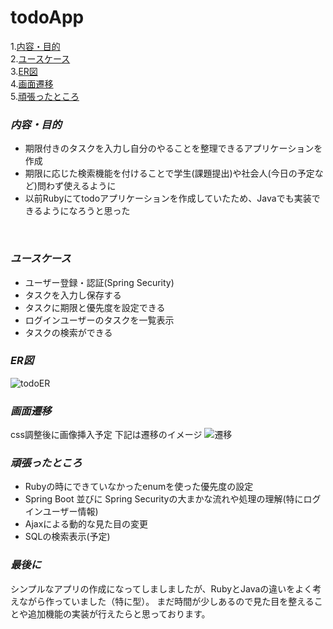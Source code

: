 # **todoApp**

1.[内容・目的](#内容・目的)  
2.[ユースケース](#ユースケース)  
3.[ER図](#ER図)  
4.[画面遷移](#画面遷移)  
5.[頑張ったところ](#頑張ったところ)  

### *内容・目的*

* 期限付きのタスクを入力し自分のやることを整理できるアプリケーションを作成
* 期限に応じた検索機能を付けることで学生(課題提出)や社会人(今日の予定など)問わず使えるように
* 以前Rubyにてtodoアプリケーションを作成していたため、Javaでも実装できるようになろうと思った

<br>

### *ユースケース*

* ユーザー登録・認証(Spring Security)
* タスクを入力し保存する
* タスクに期限と優先度を設定できる
* ログインユーザーのタスクを一覧表示
* タスクの検索ができる

### *ER図*
![todoER](https://user-images.githubusercontent.com/58467980/85508616-64dacb00-b62f-11ea-8e5c-533e3443aecb.png)

### *画面遷移*
css調整後に画像挿入予定
下記は遷移のイメージ
![遷移](https://user-images.githubusercontent.com/58467980/85517172-f8b19480-b639-11ea-8683-ed20be374fcc.png)

### *頑張ったところ*
* Rubyの時にできていなかったenumを使った優先度の設定
* Spring Boot 並びに Spring Securityの大まかな流れや処理の理解(特にログインユーザー情報)
* Ajaxによる動的な見た目の変更
* SQLの検索表示(予定)

### *最後に*
シンプルなアプリの作成になってしましましたが、RubyとJavaの違いをよく考えながら作っていました（特に型）。
まだ時間が少しあるので見た目を整えることや追加機能の実装が行えたらと思っております。

